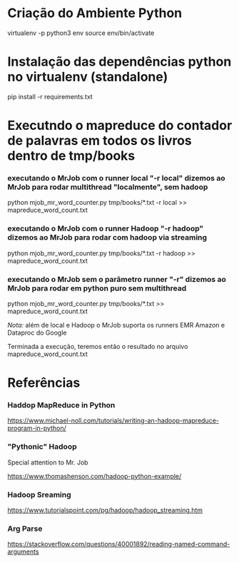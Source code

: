 

# Criação do Ambiente Python
virtualenv -p python3 env
source env/bin/activate

# Instalação das dependências python no virtualenv (standalone)
pip install -r requirements.txt


# Executndo o mapreduce do contador de palavras em todos os livros dentro de tmp/books
### executando o MrJob com o runner local "-r local" dizemos ao MrJob para rodar multithread "localmente", sem hadoop
python mjob_mr_word_counter.py tmp/books/*.txt -r local >> mapreduce_word_count.txt

### executando o MrJob com o runner Hadoop "-r hadoop" dizemos ao MrJob para rodar com hadoop via streaming
python mjob_mr_word_counter.py tmp/books/*.txt -r hadoop >> mapreduce_word_count.txt

### executando o MrJob sem o parâmetro runner "-r" dizemos ao MrJob para rodar em python puro sem multithread
python mjob_mr_word_counter.py tmp/books/*.txt >> mapreduce_word_count.txt

*Nota:* além de local e Hadoop o MrJob suporta os runners EMR Amazon e Dataproc do Google

Terminada a execução, teremos então o resultado no arquivo mapreduce_word_count.txt




# Referências

### Haddop MapReduce in Python
https://www.michael-noll.com/tutorials/writing-an-hadoop-mapreduce-program-in-python/


### "Pythonic" Hadoop

Special attention to Mr. Job

https://www.thomashenson.com/hadoop-python-example/


### Hadoop Sreaming
https://www.tutorialspoint.com/pg/hadoop/hadoop_streaming.htm


### Arg Parse
https://stackoverflow.com/questions/40001892/reading-named-command-arguments

